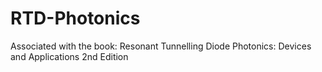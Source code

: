 # RTD-Photonics
Associated with the book: Resonant Tunnelling Diode Photonics: Devices and Applications 2nd Edition
